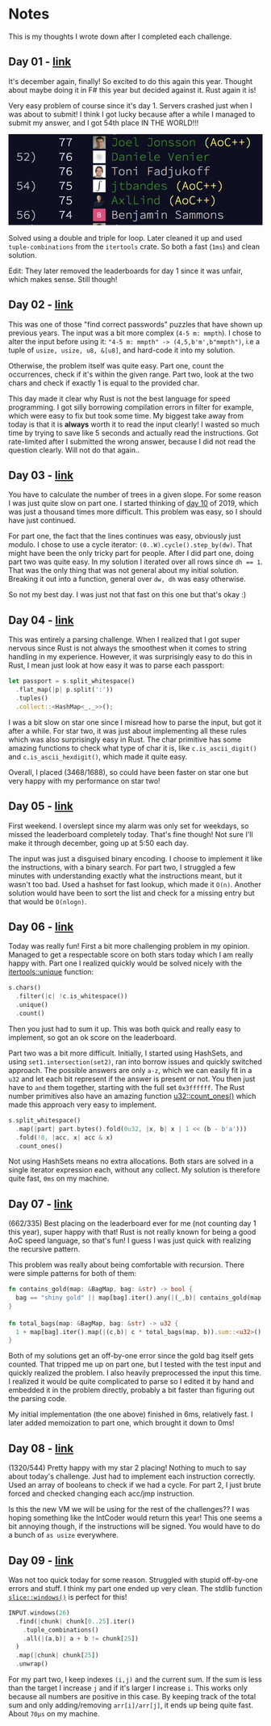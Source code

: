# Notes
This is my thoughts I wrote down after I completed each challenge.

## Day 01 - [link](./src/bin/01.rs)
It's december again, finally! So excited to do this again this year. Thought about maybe doing it in F# this year but decided against it. Rust again it is!

Very easy problem of course since it's day 1. Servers crashed just when I was about to submit! I think I got lucky because after a while I managed to submit my answer, and I got 54th place IN THE WORLD!!!

![leaderboard](./screenshots/leaderboard-day1.png)

Solved using a double and triple for loop. Later cleaned it up and used `tuple-combinations` from the `itertools` crate. So both a fast (`1ms`) and clean solution.

Edit: They later removed the leaderboards for day 1 since it was unfair, which makes sense. Still though!

## Day 02 - [link](./src/bin/02.rs)
This was one of those "find correct passwords" puzzles that have shown up previous years. The input was a bit more complex (`4-5 m: mmpth`). I chose to alter the input before using it: `"4-5 m: mmpth" -> (4,5,b'm',b"mmpth")`, i.e a tuple of `usize, usize, u8, &[u8]`, and hard-code it into my solution.

Otherwise, the problem itself was quite easy. Part one, count the occurrences, check if it's within the given range. Part two, look at the two chars and check if exactly 1 is equal to the provided char.

This day made it clear why Rust is not the best language for speed programming. I got silly borrowing compilation errors in filter for example, which were easy to fix but took some time. My biggest take away from today is that it is **always** worth it to read the input clearly! I wasted so much time by trying to save like 5 seconds and actually read the instructions. Got rate-limited after I submitted the wrong answer, because I did not read the question clearly. Will not do that again..

## Day 03 - [link](./src/bin/03.rs)
You have to calculate the number of trees in a given slope. For some reason I was just quite slow on part one. I started thinking of [day 10](https://github.com/AxlLind/AdventOfCode2019/blob/master/src/bin/10.rs) of 2019, which was just a thousand times more difficult. This problem was easy, so I should have just continued.

For part one, the fact that the lines continues was easy, obviously just modulo. I chose to use a cycle iterator: `(0..W).cycle().step_by(dw)`. That might have been the only tricky part for people. After I did part one, doing part two was quite easy. In my solution I iterated over all rows since `dh == 1`. That was the only thing that was not general about my initial solution. Breaking it out into a function, general over `dw, dh` was easy otherwise.

So not my best day. I was just not that fast on this one but that's okay :)

## Day 04 - [link](./src/bin/04.rs)
This was entirely a parsing challenge. When I realized that I got super nervous since Rust is not always the smoothest when it comes to string handling in my experience. However, it was surprisingly easy to do this in Rust, I mean just look at how easy it was to parse each passport:

```Rust
let passport = s.split_whitespace()
  .flat_map(|p| p.split(':'))
  .tuples()
  .collect::<HashMap<_,_>>();
```

I was a bit slow on star one since I misread how to parse the input, but got it after a while. For star two, it was just about implementing all these rules which was also surprisingly easy in Rust. The char primitive has some amazing functions to check what type of char it is, like `c.is_ascii_digit()` and `c.is_ascii_hexdigit()`, which made it quite easy.

Overall, I placed (3468/1688), so could have been faster on star one but very happy with my performance on star two!

## Day 05 - [link](./src/bin/05.rs)
First weekend. I overslept since my alarm was only set for weekdays, so missed the leaderboard completely today. That's fine though! Not sure I'll make it through december, going up at 5:50 each day.

The input was just a disguised binary encoding. I choose to implement it like the instructions, with a binary search. For part two, I struggled a few minutes with understanding exactly what the instructions meant, but it wasn't too bad. Used a hashset for fast lookup, which made it `O(n)`. Another solution would have been to sort the list and check for a missing entry but that would be `O(nlogn)`.

## Day 06 - [link](./src/bin/06.rs)
Today was really fun! First a bit more challenging problem in my opinion. Managed to get a respectable score on both stars today which I am really happy with. Part one I realized quickly would be solved nicely with the [itertools::unique](https://docs.rs/itertools/0.9.0/itertools/trait.Itertools.html#method.unique) function:

```Rust
s.chars()
  .filter(|c| !c.is_whitespace())
  .unique()
  .count()
```

Then you just had to sum it up. This was both quick and really easy to implement, so got an ok score on the leaderboard.

Part two was a bit more difficult. Initially, I started using HashSets, and using `set1.intersection(set2)`, ran into borrow issues and quickly switched approach. The possible answers are only `a-z`, which we can easily fit in a `u32` and let each bit represent if the answer is present or not. You then just have to `and` them together, starting with the full set `0x3ffffff`. The Rust number primitives also have an amazing function [u32::count_ones()](https://doc.rust-lang.org/std/primitive.u32.html#method.count_ones) which made this approach very easy to implement.

```Rust
s.split_whitespace()
  .map(|part| part.bytes().fold(0u32, |x, b| x | 1 << (b - b'a')))
  .fold(!0, |acc, x| acc & x)
  .count_ones()
```

Not using HashSets means no extra allocations. Both stars are solved in a single iterator expression each, without any collect. My solution is therefore quite fast, `0ms` on my machine.

## Day 07 - [link](./src/bin/07.rs)

(662/335) Best placing on the leaderboard ever for me (not counting day 1 this year), super happy with that! Rust is not really known for being a good AoC speed language, so that's fun! I guess I was just quick with realizing the recursive pattern.

This problem was really about being comfortable with recursion. There were simple patterns for both of them:

```Rust
fn contains_gold(map: &BagMap, bag: &str) -> bool {
  bag == "shiny gold" || map[bag].iter().any(|(_,b)| contains_gold(map, b))
}

fn total_bags(map: &BagMap, bag: &str) -> u32 {
  1 + map[bag].iter().map(|(c,b)| c * total_bags(map, b)).sum::<u32>()
}
```

Both of my solutions get an off-by-one error since the gold bag itself gets counted. That tripped me up on part one, but I tested with the test input and quickly realized the problem. I also heavily preprocessed the input this time. I realized it would be quite complicated to parse so I edited it by hand and embedded it in the problem directly, probably a bit faster than figuring out the parsing code.

My initial implementation (the one above) finished in 6ms, relatively fast. I later added memoization to part one, which brought it down to 0ms!

## Day 08 - [link](./src/bin/08.rs)

(1320/544) Pretty happy with my star 2 placing! Nothing to much to say about today's challenge. Just had to implement each instruction correctly. Used an array of booleans to check if we had a cycle. For part 2, I just brute forced and checked changing each acc/jmp instruction.

Is this the new VM we will be using for the rest of the challenges?? I was hoping something like the IntCoder would return this year! This one seems a bit annoying though, if the instructions will be signed. You would have to do a bunch of `as usize` everywhere.

## Day 09 - [link](./src/bin/09.rs)
Was not too quick today for some reason. Struggled with stupid off-by-one errors and stuff. I think my part one ended up very clean. The stdlib function [`slice::windows()`](https://doc.rust-lang.org/std/primitive.slice.html#method.windows) is perfect for this!

```Rust
INPUT.windows(26)
  .find(|chunk| chunk[0..25].iter()
    .tuple_combinations()
    .all(|(a,b)| a + b != chunk[25])
  )
  .map(|chunk| chunk[25])
  .unwrap()
```

For my part two, I keep indexes `(i,j)` and the current sum. If the sum is less than the target I increase `j` and if it's larger I increase `i`. This works only because all numbers are positive in this case. By keeping track of the total sum and only adding/removing `arr[i]/arr[j]`, it ends up being quite fast. About `70μs` on my machine.

